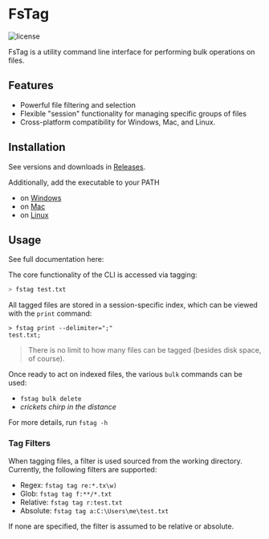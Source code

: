 # FsTag

![license](https://img.shields.io/github/license/zeplar-exe/FsTag)

FsTag is a utility command line interface for performing bulk operations on files.

## Features

- Powerful file filtering and selection
- Flexible "session" functionality for managing specific groups of files
- Cross-platform compatibility for Windows, Mac, and Linux.

## Installation

See versions and downloads in [Releases](https://github.com/zeplar-exe/FsTag/releases).

Additionally, add the executable to your PATH 
- on [Windows](https://stackoverflow.com/a/41895179/16324801)
- on [Mac](https://apple.stackexchange.com/a/41586)
- on [Linux](https://unix.stackexchange.com/a/183299)

## Usage

See full documentation here: 

The core functionality of the CLI is accessed via tagging:

```bash
> fstag test.txt
```

All tagged files are stored in a session-specific index, which can be viewed with the `print` command:

```bas
> fstag print --delimiter=";"
test.txt;
```

> There is no limit to how many files can be tagged (besides disk space, of course). 

Once ready to act on indexed files, the various `bulk` commands can be used:

- `fstag bulk delete`
- *crickets chirp in the distance*

For more details, run `fstag -h`

### Tag Filters

When tagging files, a filter is used sourced from the working directory. Currently, the following filters are supported:

- Regex: `fstag tag re:*.tx\w)`
- Glob: `fstag tag f:**/*.txt`
- Relative: `fstag tag r:test.txt`
- Absolute: `fstag tag a:C:\Users\me\test.txt`

If none are specified, the filter is assumed to be relative or absolute.